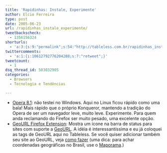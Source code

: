 ```yaml
---
title: 'Rapidinhas: Instale, Experimente'
author: Elcio Ferreira
type: post
date: 2005-06-23
url: /rapidinhas_instale_experimente/
tweetbackscheck:
  - 1356156324
shorturls:
  - 'a:3:{s:9:"permalink";s:54:"http://tableless.com.br/rapidinhas_instale_experimente";s:7:"tinyurl";s:26:"http://tinyurl.com/45xhbfp";s:4:"isgd";s:19:"http://is.gd/JdfNAC";}'
twittercomments:
  - 'a:1:{i:10612792776204288;s:7:"retweet";}'
tweetcount:
  - 1
dsq_thread_id: 503032905
categories:
  - Browsers
  - Tecnologia e Tendências

---
```

  * [Opera 8.1][1]: não testei no Windows. Aqui no Linux ficou rápido como uma bala! Mais rápido que o próprio Konqueror, mantendo a tradição do Opera de ser um navegador leve, muito leve. Experimente. Para quem anda reclamando do Firefox ser muito pesado, uma excelente opção.
  * [GeoURL Firefox Extension][2]: Mostra um ícone na barra de status para sites com suporte a [GeoURL][3]. A idéia é interessantíssima e eu já coloquei as tags de GeoURL aqui no Tableless. Se você quiser adicionar também seu site ao GeoURL, veja [como fazer][4] (uma dica: para achar coordenadas geográficas no Brasil, use o [Maporama][5].)

 [1]: http://www.opera.com/ "Opera Web Browser"
 [2]: https://addons.mozilla.org/extensions/moreinfo.php?id=530 "GeoURL - Firefox Extension"
 [3]: http://geourl.org/ "The GeoURL ICBM Address Server"
 [4]: http://geourl.org/add.html "Adding yourself to GeoURL"
 [5]: http://www.maporama.com/share/ "Maporama.com"